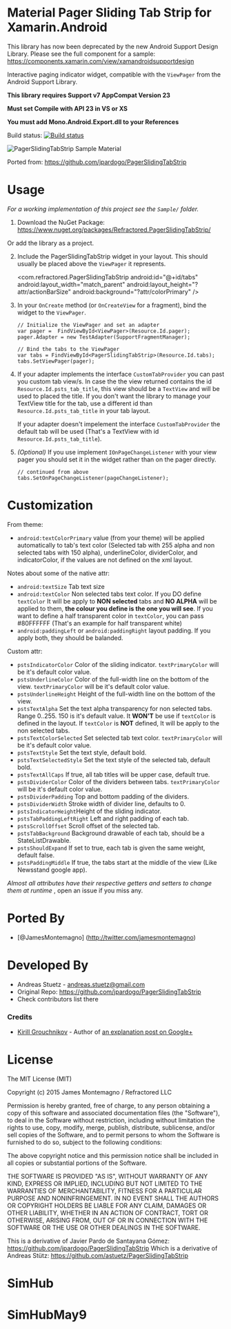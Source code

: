 # Material Pager Sliding Tab Strip for Xamarin.Android

This library has now been deprecated by the new Android Support Design Library. Please see the full component for a sample: https://components.xamarin.com/view/xamandroidsupportdesign

Interactive paging indicator widget, compatible with the `ViewPager` from the
Android Support Library.

**This library requires Support v7 AppCompat Version 23**

**Must set Compile with API 23 in VS or XS**

**You must add Mono.Android.Export.dll to your References**

Build status: [![Build status](https://ci.appveyor.com/api/projects/status/wso3djfo5c8lwj7c/branch/master?svg=true)](https://ci.appveyor.com/project/JamesMontemagno/pagerslidingtabstrip-for-xamarin-android/branch/master)

![PagerSlidingTabStrip Sample Material](https://raw.githubusercontent.com/jamesmontemagno/PagerSlidingTabStrip-for-Xamarin.Android/master/art/material_tabs.gif)

Ported from: https://github.com/jpardogo/PagerSlidingTabStrip

# Usage

*For a working implementation of this project see the `Sample/` folder.*

  1. Download the NuGet Package: https://www.nuget.org/packages/Refractored.PagerSlidingTabStrip/

  Or add the library as a project.

  2. Include the PagerSlidingTabStrip widget in your layout. This should usually be placed
     above the `ViewPager` it represents.

        <com.refractored.PagerSlidingTabStrip
            android:id="@+id/tabs"
            android:layout_width="match_parent"
            android:layout_height="?attr/actionBarSize"
            android:background="?attr/colorPrimary" />

  3. In your `OnCreate` method (or `OnCreateView` for a fragment), bind the
     widget to the `ViewPager`.

         // Initialize the ViewPager and set an adapter
         var pager =  FindViewById<ViewPager>(Resource.Id.pager);
         pager.Adapter = new TestAdapter(SupportFragmentManager);

         // Bind the tabs to the ViewPager
         var tabs = FindViewById<PagerSlidingTabStrip>(Resource.Id.tabs);
         tabs.SetViewPager(pager);

  4. If your adapter implements the interface `CustomTabProvider` you can past you custom tab view/s.
     In case the the view returned contains the id `Resource.Id.psts_tab_title`, this view should be a `TextView`  and will be used to placed the title. If you don't want the library to manage your TextView title for the tab, use a different id than `Resource.Id.psts_tab_title` in your tab layout.

     If your adapter doesn't impelement the interface `CustomTabProvider` the default tab will be used (That's a TextView with id `Resource.Id.psts_tab_title`).

  5. *(Optional)* If you use implement `IOnPageChangeListener` with your view pager
     you should set it in the widget rather than on the pager directly.

         // continued from above
         tabs.SetOnPageChangeListener(pageChangeListener);

# Customization

From theme:

* `android:textColorPrimary` value (from your theme) will be applied automatically to tab's text color (Selected tab with 255 alpha and non selected tabs with 150 alpha), underlineColor, dividerColor, and indicatorColor, if the values are not defined on the xml layout.

Notes about some of the native attr:

* `android:textSize` Tab text size
* `android:textColor` Non selected tabs text color. If you DO define `textColor` It will be apply to **NON selected** tabs and **NO ALPHA** will be applied to them, **the colour you define is the one you will see**. If you want to define a half transparent color in `textColor`, you can pass #80FFFFFF (That's an example for half transparent white)
* `android:paddingLeft` or `android:paddingRight` layout padding. If you apply both, they should be balanded. 

Custom attr:

* `pstsIndicatorColor` Color of the sliding indicator. `textPrimaryColor` will be it's default color value.
* `pstsUnderlineColor` Color of the full-width line on the bottom of the view. `textPrimaryColor` will be it's default color value.
* `pstsUnderlineHeight` Height of the full-width line on the bottom of the view.
* `pstsTextAlpha` Set the text alpha transparency for non selected tabs. Range 0..255. 150 is it's default value. It **WON'T** be use if `textColor` is defined in the layout. If `textColor` is **NOT** defined, It will be apply to the non selected tabs.
* `pstsTextColorSelected` Set selected tab text color. `textPrimaryColor` will be it's default color value.
* `pstsTextStyle` Set the text style, default bold.
* `pstsTextSelectedStyle` Set the text style of the selected tab, default bold.
* `pstsTextAllCaps` If true, all tab titles will be upper case, default true.
* `pstsDividerColor` Color of the dividers between tabs. `textPrimaryColor` will be it's default color value.
* `pstsDividerPadding` Top and bottom padding of the dividers.
* `pstsDividerWidth` Stroke width of divider line, defaults to 0.
* `pstsIndicatorHeight`Height of the sliding indicator.
* `pstsTabPaddingLeftRight` Left and right padding of each tab.
* `pstsScrollOffset` Scroll offset of the selected tab.
* `pstsTabBackground` Background drawable of each tab, should be a StateListDrawable.
* `pstsShouldExpand` If set to true, each tab is given the same weight, default false.
* `pstsPaddingMiddle` If true, the tabs start at the middle of the view (Like Newsstand google app).

*Almost all attributes have their respective getters and setters to change them at runtime* , open an issue if you miss any.

# Ported By

 * [@JamesMontemagno] (http://twitter.com/jamesmontemagno)

# Developed By

 * Andreas Stuetz - <andreas.stuetz@gmail.com>
 * Original Repo: https://github.com/jpardogo/PagerSlidingTabStrip
 * Check contributors list there

### Credits

 * [Kirill Grouchnikov](https://plus.google.com/108761828584265913206/posts) - Author of [an explanation post on Google+](https://plus.google.com/108761828584265913206/posts/Cwk7joBV3AC)


# License

The MIT License (MIT)

Copyright (c) 2015 James Montemagno / Refractored LLC

Permission is hereby granted, free of charge, to any person obtaining a copy of this software and associated documentation files (the "Software"), to deal in the Software without restriction, including without limitation the rights to use, copy, modify, merge, publish, distribute, sublicense, and/or sell copies of the Software, and to permit persons to whom the Software is furnished to do so, subject to the following conditions:

The above copyright notice and this permission notice shall be included in all copies or substantial portions of the Software.

THE SOFTWARE IS PROVIDED "AS IS", WITHOUT WARRANTY OF ANY KIND, EXPRESS OR IMPLIED, INCLUDING BUT NOT LIMITED TO THE WARRANTIES OF MERCHANTABILITY, FITNESS FOR A PARTICULAR PURPOSE AND NONINFRINGEMENT. IN NO EVENT SHALL THE AUTHORS OR COPYRIGHT HOLDERS BE LIABLE FOR ANY CLAIM, DAMAGES OR OTHER LIABILITY, WHETHER IN AN ACTION OF CONTRACT, TORT OR OTHERWISE, ARISING FROM, OUT OF OR IN CONNECTION WITH THE SOFTWARE OR THE USE OR OTHER DEALINGS IN THE SOFTWARE.


This is a derivative of Javier Pardo de Santayana Gómez:  https://github.com/jpardogo/PagerSlidingTabStrip
Which is a derivative of  Andreas Stütz: https://github.com/astuetz/PagerSlidingTabStrip
# SimHub
# SimHubMay9
